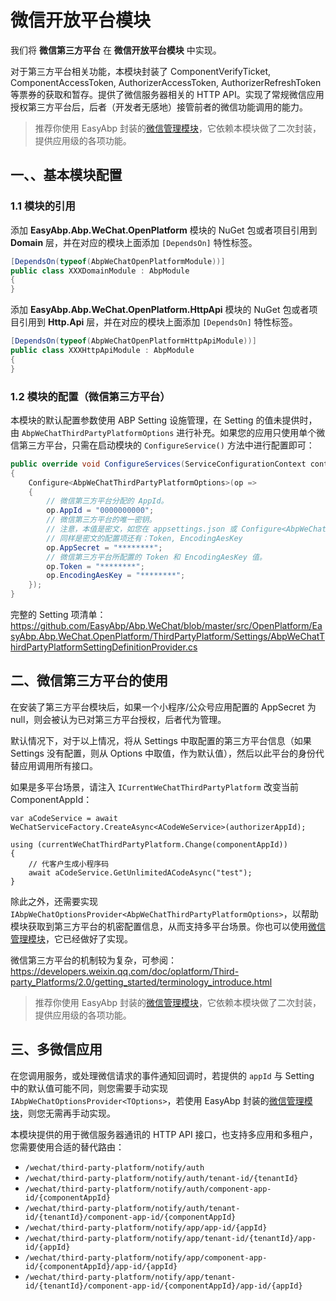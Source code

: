 # 微信开放平台模块

我们将 **微信第三方平台** 在 **微信开放平台模块** 中实现。

对于第三方平台相关功能，本模块封装了 ComponentVerifyTicket, ComponentAccessToken, AuthorizerAccessToken, AuthorizerRefreshToken 等票券的获取和暂存。提供了微信服务器相关的 HTTP API。实现了常规微信应用授权第三方平台后，后者（开发者无感地）接管前者的微信功能调用的能力。

> 推荐你使用 EasyAbp 封装的[微信管理模块](https://github.com/EasyAbp/WeChatManagement)，它依赖本模块做了二次封装，提供应用级的各项功能。

## 一、、基本模块配置

### 1.1 模块的引用

添加 **EasyAbp.Abp.WeChat.OpenPlatform** 模块的 NuGet 包或者项目引用到 **Domain** 层，并在对应的模块上面添加 `[DependsOn]` 特性标签。

```csharp
[DependsOn(typeof(AbpWeChatOpenPlatformModule))]
public class XXXDomainModule : AbpModule
{
}
```

添加 **EasyAbp.Abp.WeChat.OpenPlatform.HttpApi** 模块的 NuGet 包或者项目引用到 **Http.Api** 层，并在对应的模块上面添加 `[DependsOn]` 特性标签。

```csharp
[DependsOn(typeof(AbpWeChatOpenPlatformHttpApiModule))]
public class XXXHttpApiModule : AbpModule
{
}
```

### 1.2 模块的配置（微信第三方平台）

本模块的默认配置参数使用 ABP Setting 设施管理，在 Setting 的值未提供时，由 `AbpWeChatThirdPartyPlatformOptions` 进行补充。如果您的应用只使用单个微信第三方平台，只需在启动模块的 `ConfigureService()` 方法中进行配置即可：

```csharp
public override void ConfigureServices(ServiceConfigurationContext context) 
{
    Configure<AbpWeChatThirdPartyPlatformOptions>(op =>
    {
        // 微信第三方平台分配的 AppId。
        op.AppId = "0000000000";
        // 微信第三方平台的唯一密钥。
        // 注意，本值是密文，如您在 appsettings.json 或 Configure<AbpWeChatThirdPartyPlatformOptions> 中设置本值，须自行根据加密后填入，参考：https://docs.abp.io/en/abp/latest/String-Encryption
        // 同样是密文的配置项还有：Token, EncodingAesKey
        op.AppSecret = "********";
        // 微信第三方平台所配置的 Token 和 EncodingAesKey 值。
        op.Token = "********";
        op.EncodingAesKey = "********";
    });
}
```

完整的 Setting 项清单：https://github.com/EasyAbp/Abp.WeChat/blob/master/src/OpenPlatform/EasyAbp.Abp.WeChat.OpenPlatform/ThirdPartyPlatform/Settings/AbpWeChatThirdPartyPlatformSettingDefinitionProvider.cs

## 二、微信第三方平台的使用

在安装了第三方平台模块后，如果一个小程序/公众号应用配置的 AppSecret 为 null，则会被认为已对第三方平台授权，后者代为管理。

默认情况下，对于以上情况，将从 Settings 中取配置的第三方平台信息（如果 Settings 没有配置，则从 Options 中取值，作为默认值），然后以此平台的身份代替应用调用所有接口。

如果是多平台场景，请注入 `ICurrentWeChatThirdPartyPlatform` 改变当前 ComponentAppId：
```CSharp
var aCodeService = await WeChatServiceFactory.CreateAsync<ACodeWeService>(authorizerAppId);

using (currentWeChatThirdPartyPlatform.Change(componentAppId))
{
    // 代客户生成小程序码
    await aCodeService.GetUnlimitedACodeAsync("test");
}
```

除此之外，还需要实现 `IAbpWeChatOptionsProvider<AbpWeChatThirdPartyPlatformOptions>`，以帮助模块获取到第三方平台的机密配置信息，从而支持多平台场景。你也可以使用[微信管理模块](https://github.com/EasyAbp/WeChatManagement)，它已经做好了实现。

微信第三方平台的机制较为复杂，可参阅：https://developers.weixin.qq.com/doc/oplatform/Third-party_Platforms/2.0/getting_started/terminology_introduce.html

> 推荐你使用 EasyAbp 封装的[微信管理模块](https://github.com/EasyAbp/WeChatManagement)，它依赖本模块做了二次封装，提供应用级的各项功能。

## 三、多微信应用

在您调用服务，或处理微信请求的事件通知回调时，若提供的 `appId` 与 Setting 中的默认值可能不同，则您需要手动实现 `IAbpWeChatOptionsProvider<TOptions>`，若使用 EasyAbp 封装的[微信管理模块](https://github.com/EasyAbp/WeChatManagement)，则您无需再手动实现。

本模块提供的用于微信服务器通讯的 HTTP API 接口，也支持多应用和多租户，您需要使用合适的替代路由：
  * `/wechat/third-party-platform/notify/auth`
  * `/wechat/third-party-platform/notify/auth/tenant-id/{tenantId}`
  * `/wechat/third-party-platform/notify/auth/component-app-id/{componentAppId}`
  * `/wechat/third-party-platform/notify/auth/tenant-id/{tenantId}/component-app-id/{componentAppId}`
  * `/wechat/third-party-platform/notify/app/app-id/{appId}`
  * `/wechat/third-party-platform/notify/app/tenant-id/{tenantId}/app-id/{appId}`
  * `/wechat/third-party-platform/notify/app/component-app-id/{componentAppId}/app-id/{appId}`
  * `/wechat/third-party-platform/notify/app/tenant-id/{tenantId}/component-app-id/{componentAppId}/app-id/{appId}`
